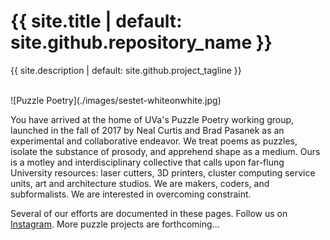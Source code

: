 <h1>{{ site.title | default: site.github.repository_name }}</h1>
<p>{{ site.description | default: site.github.project_tagline }}</p>

<br>
![Puzzle Poetry](./images/sestet-whiteonwhite.jpg)
<br>

You have arrived at the home of UVa's Puzzle Poetry working group, launched in the fall of 2017 by Neal Curtis and Brad Pasanek as an experimental and collaborative endeavor. We treat poems as puzzles, isolate the substance of prosody, and apprehend shape as a medium. Ours is a motley and interdisciplinary collective that calls upon far-flung University resources: laser cutters, 3D printers, cluster computing service units, art and architecture studios. We are makers, coders, and subformalists. We are interested in overcoming constraint.

Several of our efforts are documented in these pages. Follow us on [Instagram](https://www.instagram.com/puzzlepoesis/). More puzzle projects are forthcoming...


<!--

#### Core Participants
<ul>
{% for people in site.people %}
<li>
    <a href="people/{{people.lastname}}-{{people.firstname}}.html">{{ people.firstname }} {{ people.lastname }}</a>, 
    {% for dept in people.affiliations %}
        {{ people.affiliations.dept }}
    {% endfor %}</li>
{% endfor %}
</ul>
-->
